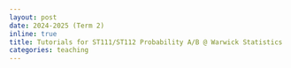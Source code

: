 ```yaml
---
layout: post
date: 2024-2025 (Term 2) 
inline: true
title: Tutorials for ST111/ST112 Probability A/B @ Warwick Statistics
categories: teaching
---
```



